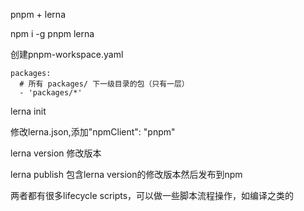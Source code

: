 pnpm + lerna

npm i -g pnpm lerna

创建pnpm-workspace.yaml

```
packages:
  # 所有 packages/ 下一级目录的包（只有一层）
  - 'packages/*'
```

lerna init

修改lerna.json,添加"npmClient": "pnpm"


lerna version 修改版本

lerna publish 包含lerna version的修改版本然后发布到npm

两者都有很多lifecycle scripts，可以做一些脚本流程操作，如编译之类的


